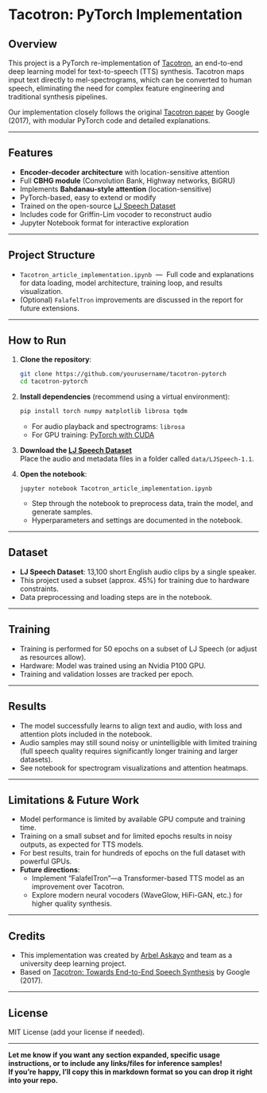 # Tacotron: PyTorch Implementation

## Overview

This project is a PyTorch re-implementation of [Tacotron](https://arxiv.org/abs/1703.10135), an end-to-end deep learning model for text-to-speech (TTS) synthesis. Tacotron maps input text directly to mel-spectrograms, which can be converted to human speech, eliminating the need for complex feature engineering and traditional synthesis pipelines.

Our implementation closely follows the original [Tacotron paper](https://arxiv.org/abs/1703.10135) by Google (2017), with modular PyTorch code and detailed explanations.

---

## Features

- **Encoder-decoder architecture** with location-sensitive attention
- Full **CBHG module** (Convolution Bank, Highway networks, BiGRU)
- Implements **Bahdanau-style attention** (location-sensitive)
- PyTorch-based, easy to extend or modify
- Trained on the open-source [LJ Speech Dataset](https://keithito.com/LJ-Speech-Dataset/)
- Includes code for Griffin-Lim vocoder to reconstruct audio
- Jupyter Notebook format for interactive exploration

---

## Project Structure

- `Tacotron_article_implementation.ipynb` &nbsp;—&nbsp; Full code and explanations for data loading, model architecture, training loop, and results visualization.
- (Optional) `FalafelTron` improvements are discussed in the report for future extensions.

---

## How to Run

1. **Clone the repository**:
   ```bash
   git clone https://github.com/yourusername/tacotron-pytorch
   cd tacotron-pytorch
   ```

2. **Install dependencies** (recommend using a virtual environment):
   ```bash
   pip install torch numpy matplotlib librosa tqdm
   ```
   - For audio playback and spectrograms: `librosa`
   - For GPU training: [PyTorch with CUDA](https://pytorch.org/get-started/locally/)

3. **Download the [LJ Speech Dataset](https://keithito.com/LJ-Speech-Dataset/)**  
   Place the audio and metadata files in a folder called `data/LJSpeech-1.1`.

4. **Open the notebook**:
   ```
   jupyter notebook Tacotron_article_implementation.ipynb
   ```
   - Step through the notebook to preprocess data, train the model, and generate samples.
   - Hyperparameters and settings are documented in the notebook.

---

## Dataset

- **LJ Speech Dataset**: 13,100 short English audio clips by a single speaker.
- This project used a subset (approx. 45%) for training due to hardware constraints.
- Data preprocessing and loading steps are in the notebook.

---

## Training

- Training is performed for 50 epochs on a subset of LJ Speech (or adjust as resources allow).
- Hardware: Model was trained using an Nvidia P100 GPU.
- Training and validation losses are tracked per epoch.

---

## Results

- The model successfully learns to align text and audio, with loss and attention plots included in the notebook.
- Audio samples may still sound noisy or unintelligible with limited training (full speech quality requires significantly longer training and larger datasets).
- See notebook for spectrogram visualizations and attention heatmaps.

---

## Limitations & Future Work

- Model performance is limited by available GPU compute and training time.
- Training on a small subset and for limited epochs results in noisy outputs, as expected for TTS models.
- For best results, train for hundreds of epochs on the full dataset with powerful GPUs.
- **Future directions**:  
  - Implement “FalafelTron”—a Transformer-based TTS model as an improvement over Tacotron.
  - Explore modern neural vocoders (WaveGlow, HiFi-GAN, etc.) for higher quality synthesis.

---

## Credits

- This implementation was created by [Arbel Askayo](https://www.linkedin.com/in/arbel-askayo/) and team as a university deep learning project.
- Based on [Tacotron: Towards End-to-End Speech Synthesis](https://arxiv.org/abs/1703.10135) by Google (2017).

---

## License

MIT License (add your license if needed).

---

**Let me know if you want any section expanded, specific usage instructions, or to include any links/files for inference samples!  
If you’re happy, I’ll copy this in markdown format so you can drop it right into your repo.**
